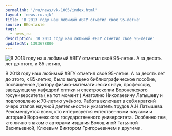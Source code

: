 ```yaml
---
permalink: '/ru/news/vk-1005/index.html'
layout: 'news.ru.njk'
title: 'В 2013 году наш любимый #ВГУ отметил своё 95-летие'
source: ВКонтакте
tags:
  - news_ru
description: 'В 2013 году наш любимый #ВГУ отметил своё 95-летие'
updatedAt: 1393678800
---
```

![В 2013 году наш любимый #ВГУ отметил своё 95-летие. А за десять лет до этого, к 85-летию,](https://sun9-54.userapi.com/impf/g3_7_CQEi_STllrB7Ic29x23NHslzrYUUZt1OA/0a8KuGIOmKY.jpg?size=848x590&quality=96&proxy=1&sign=9dcf980b501b40e96529b2e2679df06c&c_uniq_tag=A6sAtOEeO5LbRSe3VdHOLHryRJC03ODGLdy7_VXV7kE&type=album)

В 2013 году наш любимый #ВГУ отметил своё 95-летие.
А за десять лет до этого, к 85-летию, было выпущено библиографическое пособие, посвящённое доктору физико-математических наук, профессору, заведующему кафедрой оптики и спектроскопии Воронежского госуниверситета ( на тот момент ) Анатолию Николаевичу Латышеву и подготовлено к 70-летию учёного. Работа включает в себя краткий очерк этапов научной деятельности и указатель трудов А.Н.Латышева. Рекомендуется всем, кто интересуется естественными науками и историей Воронежского государственного университета. Особенно тем, кто лично знаком с авторами издания Волошиной Татьяной Васильевной, Клюевым Виктором Григорьевичем и другими.

